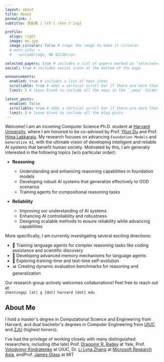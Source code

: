 ```yaml
---
layout: about
title: About
permalink: /
subtitle: 漆振霆 | [ch'i chen t'ing]

profile:
  align: right
  image: me.jpg
  image_circular: false # crops the image to make it circular
  # more_info: >
  #   <p>Cambridge, MA 02138</p>

selected_papers: true # includes a list of papers marked as "selected={true}"
social: true # includes social icons at the bottom of the page

announcements:
  enabled: true # includes a list of news items
  scrollable: true # adds a vertical scroll bar if there are more than 3 news items
  limit: 5 # leave blank to include all the news in the `_news` folder

latest_posts:
  enabled: false
  scrollable: true # adds a vertical scroll bar if there are more than 3 new posts items
  limit: 3 # leave blank to include all the blog posts
---
```


Welcome! I am an incoming Computer Science Ph.D. student at [Harvard University](https://www.harvard.edu/), where I am honored to be co-advised by Prof. [Yilun Du](https://yilundu.github.io/) and Prof. [Hima Lakkaraju](https://himalakkaraju.github.io/). My research focuses on advancing `Foundation Models` and `Generative AI`, with the ultimate vision of developing intelligent and reliable AI systems that benefit human society. Motivated by this, I am generally interested in the following topics (w/o particular order):

- **Reasoning**
  - Understanding and enhancing reasoning capabilities in foundation models
  - Developing robust AI systems that generalize effectively to OOD scenarios
  - Training agents for compositional reasoning tasks

- **Reliability**
  - Improving our understanding of AI systems
  - Enhancing AI controllability and robustness
  - Designing scalable methods to ensure reliability while advancing capabilities

More specifically, I am currently investigating several exciting directions:

- 🤖 Training language agents for complex reasoning tasks like coding assistance and scientific discovery
- 🧠 Developing advanced memory mechanisms for language agents
- 🔄 Exploring training-time and test-time self-evolution
- 📊 Creating dynamic evaluation benchmarks for reasoning and generalization

Our research group actively welcomes collaborations! Feel free to reach out at:  
`zhentingqi [at] g [dot] harvard [dot] edu`

## About Me

I hold a master's degree in Computational Science and Engineering from Harvard, and dual bachelor's degrees in Computer Engineering from [UIUC](https://illinois.edu/) and [ZJU](https://www.zju.edu.cn/english/) (highest honors).

I've had the privilege of working closely with many distinguished researchers, including (the late) Prof. [Dragomir R. Radev](http://www.cs.yale.edu/homes/radev/) at Yale, Prof. [Volodymyr Kindratenko](https://ece.illinois.edu/about/directory/faculty/kindrtnk) at UIUC, Dr. [Li Lyna Zhang](https://www.microsoft.com/en-us/research/people/lzhani/) at [Microsoft Research Asia](https://www.microsoft.com/en-us/research/lab/microsoft-research-asia/), andProf. [James Glass](https://sls.csail.mit.edu/people/glass.shtml) at MIT
